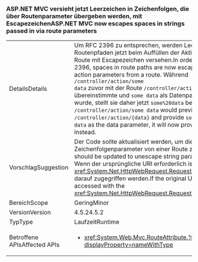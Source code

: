 ### <a name="aspnet-mvc-now-escapes-spaces-in-strings-passed-in-via-route-parameters"></a><span data-ttu-id="cf764-101">ASP.NET MVC versieht jetzt Leerzeichen in Zeichenfolgen, die über Routenparameter übergeben werden, mit Escapezeichen</span><span class="sxs-lookup"><span data-stu-id="cf764-101">ASP.NET MVC now escapes spaces in strings passed in via route parameters</span></span>

|   |   |
|---|---|
|<span data-ttu-id="cf764-102">Details</span><span class="sxs-lookup"><span data-stu-id="cf764-102">Details</span></span>|<span data-ttu-id="cf764-103">Um RFC 2396 zu entsprechen, werden Leerzeichen in Routenpfaden jetzt beim Auffüllen der Aktionsparameter von einer Route mit Escapezeichen versehen.</span><span class="sxs-lookup"><span data-stu-id="cf764-103">In order to conform to RFC 2396, spaces in route paths are now escaped when populating action parameters from a route.</span></span> <span data-ttu-id="cf764-104">Während <code>/controller/action/some data</code> zuvor mit der Route <code>/controller/action/{data}</code> übereinstimmte und <code>some data</code> als Datenparameter bereitgestellt wurde, stellt sie daher jetzt <code>some%20data</code> bereit.</span><span class="sxs-lookup"><span data-stu-id="cf764-104">So, whereas  <code>/controller/action/some data</code> would previously match the route <code>/controller/action/{data}</code> and provide <code>some data</code> as the data parameter, it will now provide <code>some%20data</code> instead.</span></span>|
|<span data-ttu-id="cf764-105">Vorschlag</span><span class="sxs-lookup"><span data-stu-id="cf764-105">Suggestion</span></span>|<span data-ttu-id="cf764-106">Der Code sollte aktualisiert werden, um die Escapezeichen der Zeichenfolgenparameter von einer Route zu entfernen.</span><span class="sxs-lookup"><span data-stu-id="cf764-106">Code should be updated to unescape string parameters from a route.</span></span> <span data-ttu-id="cf764-107">Wenn der ursprüngliche URI erforderlich ist, kann mithilfe der <xref:System.Net.HttpWebRequest.RequestUri>.OriginalString-API darauf zugegriffen werden.</span><span class="sxs-lookup"><span data-stu-id="cf764-107">If the original URI is needed, it can be accessed with the <xref:System.Net.HttpWebRequest.RequestUri>.OriginalString API.</span></span>|
|<span data-ttu-id="cf764-108">Bereich</span><span class="sxs-lookup"><span data-stu-id="cf764-108">Scope</span></span>|<span data-ttu-id="cf764-109">Gering</span><span class="sxs-lookup"><span data-stu-id="cf764-109">Minor</span></span>|
|<span data-ttu-id="cf764-110">Version</span><span class="sxs-lookup"><span data-stu-id="cf764-110">Version</span></span>|<span data-ttu-id="cf764-111">4.5.2</span><span class="sxs-lookup"><span data-stu-id="cf764-111">4.5.2</span></span>|
|<span data-ttu-id="cf764-112">Typ</span><span class="sxs-lookup"><span data-stu-id="cf764-112">Type</span></span>|<span data-ttu-id="cf764-113">Laufzeit</span><span class="sxs-lookup"><span data-stu-id="cf764-113">Runtime</span></span>|
|<span data-ttu-id="cf764-114">Betroffene APIs</span><span class="sxs-lookup"><span data-stu-id="cf764-114">Affected APIs</span></span>|<ul><li><xref:System.Web.Mvc.RouteAttribute.%23ctor(System.String)?displayProperty=nameWithType></li></ul>|

